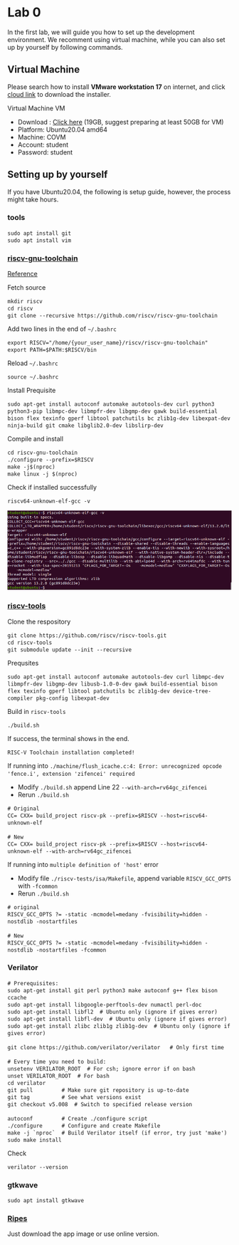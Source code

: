 # Lab 0
In the first lab, we will guide you how to set up the development environment. We recomment using virtual machine, while you can also set up by yourself by following commands.


## Virtual Machine
Please search how to install **VMware workstation 17** on internet, and click [cloud link](https://drive.google.com/open?id=1E4y2BAJt8UGt3aKIF2QjL2CgAjDIwCiz&amp%3Busp=drive_copy&usp=drive_copy) to download the installer.

Virtual Machine VM
- Download : [Click here](https://mega.nz/file/DM9hAayZ#Uu0cvXszt6_k_12zYGMZgFCilaymNbg-pNnebD5Ylg0) (19GB, suggest preparing at least 50GB for VM)
- Platform: Ubuntu20.04 amd64
- Machine: COVM
- Account: student
- Password: student

## Setting up by yourself
If you have Ubuntu20.04, the following is setup guide, however, the process might take hours.

### tools
```
sudo apt install git
sudo apt install vim
```

### [riscv-gnu-toolchain](https://github.com/riscv-collab/riscv-gnu-toolchain)

[Reference](https://hackmd.io/@nx1bTzFpQvaKD_yxYRmBaQ/Skpx_8tSO)


Fetch source
```
mkdir riscv
cd riscv
git clone --recursive https://github.com/riscv/riscv-gnu-toolchain
```


Add two lines in the end of `~/.bashrc`
```
export RISCV="/home/{your_user_name}/riscv/riscv-gnu-toolchain"
export PATH=$PATH:$RISCV/bin
```

Reload `~/.bashrc`
```
source ~/.bashrc
```

Install Prequisite 
```
sudo apt-get install autoconf automake autotools-dev curl python3 python3-pip libmpc-dev libmpfr-dev libgmp-dev gawk build-essential bison flex texinfo gperf libtool patchutils bc zlib1g-dev libexpat-dev ninja-build git cmake libglib2.0-dev libslirp-dev
```


Compile and install
```
cd riscv-gnu-toolchain
./configure --prefix=$RISCV 
make -j$(nproc)
make linux -j $(nproc)
```

Check if installed successfully
```
riscv64-unknown-elf-gcc -v
```
![success image](riscv-tool-chain-success.png)

### [riscv-tools](https://github.com/riscv/riscv-tools.git)

Clone the respository
```
git clone https://github.com/riscv/riscv-tools.git
cd riscv-tools
git submodule update --init --recursive
```

Prequsites
```
sudo apt-get install autoconf automake autotools-dev curl libmpc-dev libmpfr-dev libgmp-dev libusb-1.0-0-dev gawk build-essential bison flex texinfo gperf libtool patchutils bc zlib1g-dev device-tree-compiler pkg-config libexpat-dev
```

Build in `riscv-tools`
```
./build.sh
```

If success, the terminal shows in the end.
```
RISC-V Toolchain installation completed!
```

If running into `./machine/flush_icache.c:4: Error: unrecognized opcode 'fence.i', extension 'zifencei' required`
- Modify `./build.sh` append Line 22  `--with-arch=rv64gc_zifencei`
- Rerun `./build.sh`
```
# Original
CC= CXX= build_project riscv-pk --prefix=$RISCV --host=riscv64-unknown-elf 

# New
CC= CXX= build_project riscv-pk --prefix=$RISCV --host=riscv64-unknown-elf --with-arch=rv64gc_zifencei
```

If running into `multiple definition of 'host'` error
- Modify file `./riscv-tests/isa/Makefile`, append variable `RISCV_GCC_OPTS` with `-fcommon`
- Rerun `./build.sh`
```
# original
RISCV_GCC_OPTS ?= -static -mcmodel=medany -fvisibility=hidden -nostdlib -nostartfiles

# New
RISCV_GCC_OPTS ?= -static -mcmodel=medany -fvisibility=hidden -nostdlib -nostartfiles -fcommon
```

### Verilator

```
# Prerequisites:
sudo apt-get install git perl python3 make autoconf g++ flex bison ccache
sudo apt-get install libgoogle-perftools-dev numactl perl-doc
sudo apt-get install libfl2  # Ubuntu only (ignore if gives error)
sudo apt-get install libfl-dev  # Ubuntu only (ignore if gives error)
sudo apt-get install zlibc zlib1g zlib1g-dev  # Ubuntu only (ignore if gives error)

git clone https://github.com/verilator/verilator   # Only first time

# Every time you need to build:
unsetenv VERILATOR_ROOT  # For csh; ignore error if on bash
unset VERILATOR_ROOT  # For bash
cd verilator
git pull         # Make sure git repository is up-to-date
git tag          # See what versions exist
git checkout v5.008  # Switch to specified release version

autoconf         # Create ./configure script
./configure      # Configure and create Makefile
make -j `nproc`  # Build Verilator itself (if error, try just 'make')
sudo make install
```

Check
```
verilator --version
```

### gtkwave
```
sudo apt install gtkwave
```

### [Ripes](https://github.com/mortbopet/Ripes)
Just download the app image or use online version.
